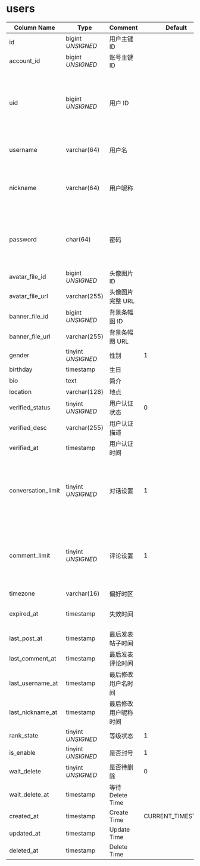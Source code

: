 # users

| Column Name | Type | Comment | Default | Null | Remark |
| --- | --- | --- | --- | --- | --- |
| id | bigint *UNSIGNED* | 用户主键 ID |  | NO | Auto Increment |
| account_id | bigint *UNSIGNED* | 账号主键 ID |  | NO | 关联字段 [accounts->id](../accounts/accounts.md) |
| uid | bigint *UNSIGNED* | 用户 ID |  | NO | **唯一值**<br>初始化 8 位数随机生成，8 位数不够再 9 位数，以此类推。<br>随机生成时，不以 0 开头 |
| username | varchar(64) | 用户名 |  | NO | **唯一值**，只能是包含字母、数字和单个连字符 |
| nickname | varchar(64) | 用户昵称 |  | NO | 不能带标点符号或特殊符号<br>允许有单个空格，但空格不能在开头或结尾 |
| password | char(64) | 密码 |  | YES | 加密存储<br>为空代表无密码，切换用户无需验证<br>密码四位数起，只能是数字、英文字母，或者两种组合 |
| avatar_file_id | bigint *UNSIGNED* | 头像图片 ID |  | YES | 关联字段 [files->id](../systems/files.md) |
| avatar_file_url | varchar(255) | 头像图片完整 URL |  | YES |  |
| banner_file_id | bigint *UNSIGNED* | 背景条幅图 ID |  | YES | 关联字段 [files->id](../systems/files.md) |
| banner_file_url | varchar(255) | 背景条幅图 URL |  | YES |  |
| gender | tinyint *UNSIGNED* | 性别 | 1 | NO | 1.未知 / 2.男 / 3.女 |
| birthday | timestamp | 生日 |  | YES |  |
| bio | text | 简介 |  | YES |  |
| location | varchar(128) | 地点 |  | YES |  |
| verified_status | tinyint *UNSIGNED* | 用户认证状态 | 0 | NO | 0.未认证 / 1.已认证 |
| verified_desc | varchar(255) | 用户认证描述 |  | YES |  |
| verified_at | timestamp | 用户认证时间 |  | YES |  |
| conversation_limit | tinyint *UNSIGNED* | 对话设置 | 1 | NO | 1.允许所有用户<br>2.仅允许我关注的用户<br>3.我关注的用户和已认证的用户（verified_status）<br>4.不允许所有用户 |
| comment_limit | tinyint *UNSIGNED* | 评论设置 | 1 | NO | 1.允许所有用户<br>2.仅允许我关注的用户<br>3.我关注的用户和已认证的用户（verified_status）<br>4.不允许所有用户 |
| timezone | varchar(16) | 偏好时区 |  | YES |  |
| expired_at | timestamp | 失效时间 |  | YES | 私有模式专用字段，为空代表永久有效 |
| last_post_at | timestamp | 最后发表帖子时间 |  | YES |  |
| last_comment_at | timestamp | 最后发表评论时间 |  | YES |  |
| last_username_at | timestamp | 最后修改用户名时间 |  | YES |  |
| last_nickname_at | timestamp | 最后修改用户昵称时间 |  | YES |  |
| rank_state | tinyint *UNSIGNED* | 等级状态 | 1 | NO | 1.未设置 |
| is_enable | tinyint *UNSIGNED* | 是否封号 | 1 | NO | 0.封号 / 1.正常 |
| wait_delete | tinyint *UNSIGNED* | 是否待删除 | 0 | NO | 0.否 / 1.是 |
| wait_delete_at | timestamp | 等待Delete Time |  | YES |  |
| created_at | timestamp | Create Time | CURRENT_TIMESTAMP | NO |  |
| updated_at | timestamp | Update Time |  | YES |  |
| deleted_at | timestamp | Delete Time |  | YES |  |
